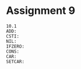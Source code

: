 # Assignment 9
`10.1`   
`ADD:`   
`CSTI:`   
`NIL:`   
`IFZERO:`   
`CONS:`   
`CAR:`  
`SETCAR:`   